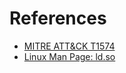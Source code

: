 # References

- [MITRE ATT&CK T1574](https://attack.mitre.org/techniques/T1574/)
- [Linux Man Page: ld.so](https://man7.org/linux/man-pages/man8/ld.so.8.html)
